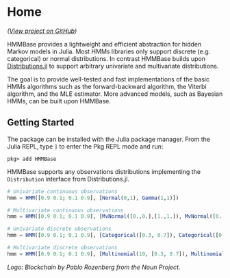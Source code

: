 # Home

*([View project on GitHub](https://github.com/maxmouchet/HMMBase.jl))*

HMMBase provides a lightweight and efficient abstraction for hidden Markov models in Julia. Most HMMs libraries only support discrete (e.g. categorical) or normal distributions. In contrast HMMBase builds upon [Distributions.jl](https://github.com/JuliaStats/Distributions.jl) to support arbitrary univariate and multivariate distributions.  

The goal is to provide well-tested and fast implementations of the basic HMMs algorithms such as the forward-backward algorithm, the Viterbi algorithm, and the MLE estimator. More advanced models, such as Bayesian HMMs, can be built upon HMMBase.

## Getting Started

The package can be installed with the Julia package manager.
From the Julia REPL, type `]` to enter the Pkg REPL mode and run:

```
pkg> add HMMBase
```

HMMBase supports any observations distributions implementing the `Distribution` interface from Distributions.jl.

```julia
# Univariate continuous observations
hmm = HMM([0.9 0.1; 0.1 0.9], [Normal(0,1), Gamma(1,1)])

# Multivariate continuous observations
hmm = HMM([0.9 0.1; 0.1 0.9], [MvNormal([0.,0.],[1.,1.]), MvNormal([0.,0.],[1.,1.])])

# Univariate discrete observations
hmm = HMM([0.9 0.1; 0.1 0.9], [Categorical([0.3, 0.7]), Categorical([0.8, 0.2])])

# Multivariate discrete observations
hmm = HMM([0.9 0.1; 0.1 0.9], [Multinomial(10, [0.3, 0.7]), Multinomial(10, [0.8, 0.2])])
```

*Logo: Blockchain by Pablo Rozenberg from the Noun Project.*
